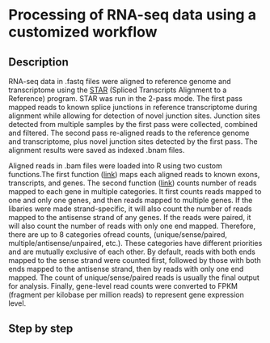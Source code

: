 # Processing of RNA-seq data using a customized workflow

## Description

RNA-seq data in .fastq files were aligned to reference genome and transcriptome using the [STAR](https://github.com/alexdobin/STAR)
(Spliced Transcripts Alignment to a Reference) program. STAR was run in the 2-pass mode. The first pass mapped reads to known splice 
junctions in reference transcriptome during alignment while allowing for detection of novel junction sites. Junction sites detected 
from multiple samples by the first pass were collected, combined and filtered. The second pass re-aligned reads to the reference genome
and transcriptome, plus novel junction sites detected by the first pass. The alignment results were saved as indexed .bnam files.

Aligned reads in .bam files were loaded into R using two custom functions.The first function ([link](https://raw.githubusercontent.com/zhezhangsh/Rnaseq/master/examples/LoadBam/LoadBamScript.yml)) maps each aligned reads to known exons, transcripts, and genes. The second function ([link](https://raw.githubusercontent.com/zhezhangsh/Rnaseq/master/R/CountRead.R)) counts number of reads mapped to each gene in multiple categories. It first counts reads mapped to one and only one genes, and then reads mapped to multiple genes. If the libaries were made strand-specific, it will also count the number of reads mapped to the antisense strand of any genes. If the reads were paired, it will also count the number of reads with only one end mapped. Therefore, there are up to 8 categories ofread counts, (unique/sense/paired, multiple/antisense/unpaired, etc.). These categories have different priorities and are mutually exclusive of each other. By default, reads with both ends mapped to the sense strand were counted first, followed by those with both ends mapped to the antisense strand, then by reads with only one end mapped. The count of unique/sense/paired reads is usually the final output for analysis. Finally, gene-level read counts were converted to FPKM (fragment per kilobase per million reads) to represent gene expression level. 

## Step by step

